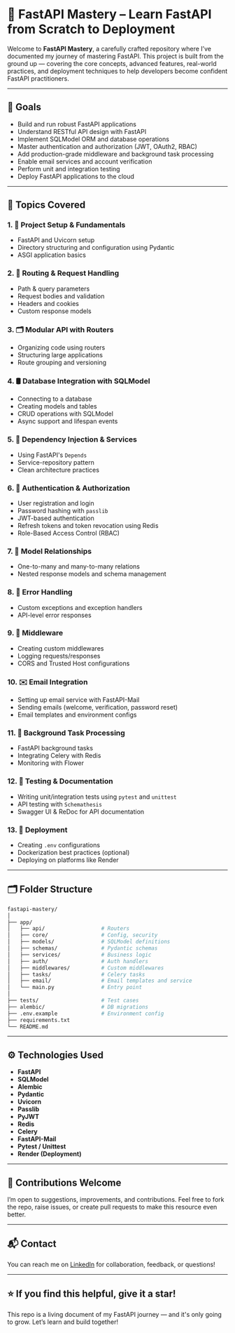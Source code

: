 
# 🚀 FastAPI Mastery – Learn FastAPI from Scratch to Deployment

Welcome to **FastAPI Mastery**, a carefully crafted repository where I’ve documented my journey of mastering FastAPI. This project is built from the ground up — covering the core concepts, advanced features, real-world practices, and deployment techniques to help developers become confident FastAPI practitioners.

---

## 🎯 Goals

- Build and run robust FastAPI applications
- Understand RESTful API design with FastAPI
- Implement SQLModel ORM and database operations
- Master authentication and authorization (JWT, OAuth2, RBAC)
- Add production-grade middleware and background task processing
- Enable email services and account verification
- Perform unit and integration testing
- Deploy FastAPI applications to the cloud

---

## 🧠 Topics Covered

### 1. 🔧 Project Setup & Fundamentals
- FastAPI and Uvicorn setup
- Directory structuring and configuration using Pydantic
- ASGI application basics

### 2. 🧭 Routing & Request Handling
- Path & query parameters
- Request bodies and validation
- Headers and cookies
- Custom response models

### 3. 🗂 Modular API with Routers
- Organizing code using routers
- Structuring large applications
- Route grouping and versioning

### 4. 🛢️ Database Integration with SQLModel
- Connecting to a database
- Creating models and tables
- CRUD operations with SQLModel
- Async support and lifespan events

### 5. 🧰 Dependency Injection & Services
- Using FastAPI's `Depends`
- Service-repository pattern
- Clean architecture practices

### 6. 🔐 Authentication & Authorization
- User registration and login
- Password hashing with `passlib`
- JWT-based authentication
- Refresh tokens and token revocation using Redis
- Role-Based Access Control (RBAC)

### 7. 🔄 Model Relationships
- One-to-many and many-to-many relations
- Nested response models and schema management

### 8. 🚨 Error Handling
- Custom exceptions and exception handlers
- API-level error responses

### 9. 🧩 Middleware
- Creating custom middlewares
- Logging requests/responses
- CORS and Trusted Host configurations

### 10. ✉️ Email Integration
- Setting up email service with FastAPI-Mail
- Sending emails (welcome, verification, password reset)
- Email templates and environment configs

### 11. 🔁 Background Task Processing
- FastAPI background tasks
- Integrating Celery with Redis
- Monitoring with Flower

### 12. 🧪 Testing & Documentation
- Writing unit/integration tests using `pytest` and `unittest`
- API testing with `Schemathesis`
- Swagger UI & ReDoc for API documentation

### 13. 🚀 Deployment
- Creating `.env` configurations
- Dockerization best practices (optional)
- Deploying on platforms like Render

---

## 🗂️ Folder Structure

```bash
fastapi-mastery/
│
├── app/
│   ├── api/                  # Routers
│   ├── core/                 # Config, security
│   ├── models/               # SQLModel definitions
│   ├── schemas/              # Pydantic schemas
│   ├── services/             # Business logic
│   ├── auth/                 # Auth handlers
│   ├── middlewares/          # Custom middlewares
│   ├── tasks/                # Celery tasks
│   ├── email/                # Email templates and service
│   └── main.py               # Entry point
│
├── tests/                    # Test cases
├── alembic/                  # DB migrations
├── .env.example              # Environment config
├── requirements.txt
└── README.md
````

---

## ⚙️ Technologies Used

* **FastAPI**
* **SQLModel**
* **Alembic**
* **Pydantic**
* **Uvicorn**
* **Passlib**
* **PyJWT**
* **Redis**
* **Celery**
* **FastAPI-Mail**
* **Pytest / Unittest**
* **Render (Deployment)**

---

## 🤝 Contributions Welcome

I’m open to suggestions, improvements, and contributions. Feel free to fork the repo, raise issues, or create pull requests to make this resource even better.

---

## 📬 Contact

You can reach me on [LinkedIn](https://www.linkedin.com/in/suhas8838/) for collaboration, feedback, or questions!

---

## ⭐️ If you find this helpful, give it a star!

This repo is a living document of my FastAPI journey — and it's only going to grow. Let’s learn and build together!

